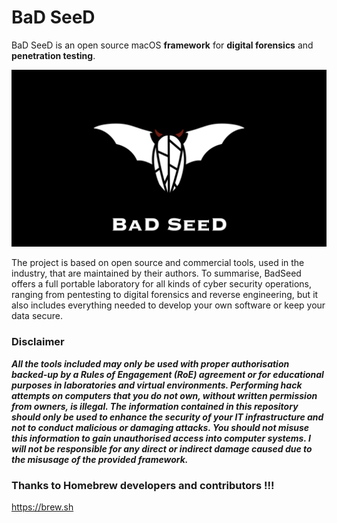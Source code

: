 # BaD SeeD

BaD SeeD is an open source macOS **framework** for **digital forensics** and **penetration testing**.

![BaD SeeD](https://github.com/ctinnil/badseed/blob/ctinnil-patch-1/res/logo.001.png?raw=true)

The project is based on open source and commercial tools, used in the industry, that are maintained by their authors. To summarise, BadSeed offers a full portable laboratory for all kinds of cyber security operations, ranging from pentesting to digital forensics and reverse engineering, but it also includes everything needed to develop your own software or keep your data secure. 

### Disclaimer 

***All the tools included may only be used with proper authorisation backed-up by a Rules of Engagement (RoE) agreement or for educational purposes in laboratories and virtual environments. Performing hack attempts on computers that you do not own, without written permission from owners, is illegal. The information contained in this repository should only be used to enhance the security of your IT infrastructure and not to conduct malicious or damaging attacks. You should not misuse this information to gain unauthorised access into computer systems. I will not be responsible for any direct or indirect damage caused due to the misusage of the provided framework.***

### Thanks to Homebrew developers and contributors !!!
https://brew.sh
